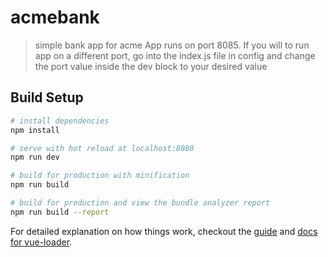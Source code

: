 # acmebank

> simple bank app for acme
> App runs on port 8085. If you will to run app on a different port, go into the index.js file in config and change the port value inside the dev block to your desired value

## Build Setup

``` bash
# install dependencies
npm install

# serve with hot reload at localhost:8080
npm run dev

# build for production with minification
npm run build

# build for production and view the bundle analyzer report
npm run build --report
```

For detailed explanation on how things work, checkout the [guide](http://vuejs-templates.github.io/webpack/) and [docs for vue-loader](http://vuejs.github.io/vue-loader).
